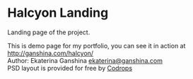 # Halcyon Landing

Landing page of the project.  

This is demo page for my portfolio, you can see it in action at http://ganshina.com/halcyon/  
Author: Ekaterina Ganshina ekaterina@ganshina.com  
PSD layout is provided for free by [Codrops](https://tympanus.net/codrops/2014/07/14/freebie-halcyon-days-one-page-website-template/)
